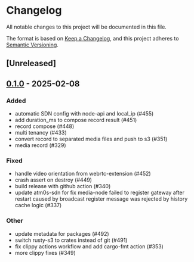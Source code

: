 # Changelog

All notable changes to this project will be documented in this file.

The format is based on [Keep a Changelog](https://keepachangelog.com/en/1.0.0/),
and this project adheres to [Semantic Versioning](https://semver.org/spec/v2.0.0.html).

## [Unreleased]

## [0.1.0](https://github.com/8xFF/atm0s-media-server/releases/tag/media-server-record-v0.1.0) - 2025-02-08

### Added

- automatic SDN config with node-api and local_ip (#455)
- add duration_ms to compose record result (#451)
- record compose (#448)
- multi tenancy  (#433)
- convert record to separated media files and push to s3 (#351)
- media record  (#329)

### Fixed

- handle video orientation from webrtc-extension (#452)
- crash assert on destroy (#449)
- build release with github action (#340)
- update atm0s-sdn for fix media-node failed to register gateway after restart caused by broadcast register message was rejected by history cache logic (#337)

### Other

- update metadata for packages (#492)
- switch rusty-s3 to crates instead of git (#491)
- fix clippy actions workflow and add cargo-fmt action (#353)
- more clippy fixes (#349)
